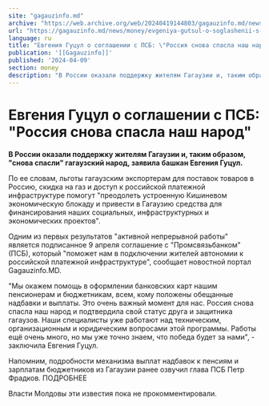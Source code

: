 ```yaml
---
site: "gagauzinfo.md"
archive: "https://web.archive.org/web/20240419144803/gagauzinfo.md/news/money/evgeniya-gutsul-o-soglashenii-s-psb-rossiya-snova-spasla-nash-narod"
url: "https://gagauzinfo.md/news/money/evgeniya-gutsul-o-soglashenii-s-psb-rossiya-snova-spasla-nash-narod"
language: ru
title: "Евгения Гуцул о соглашении с ПСБ: \"Россия снова спасла наш народ\""
publication: '[[Gagauzinfo]]'
published: '2024-04-09'
section: money
description: "В России оказали поддержку жителям Гагаузии и, таким образом, \"снова спасли\" гагаузский народ, заявила башкан Евгения Гуцул."
---
```


# Евгения Гуцул о соглашении с ПСБ: "Россия снова спасла наш народ"

**В России оказали поддержку жителям Гагаузии и, таким образом, "снова спасли" гагаузский народ, заявила башкан Евгения Гуцул.**

По ее словам, льготы гагаузским экспортерам для поставок товаров в Россию, скидка на газ и доступ к российской платежной инфраструктуре помогут "преодолеть устроенную Кишиневом экономическую блокаду и привести в Гагаузию средства для финансирования наших социальных, инфраструктурных и экономических проектов".

Одним из первых результатов "активной непрерывной работы" является подписанное 9 апреля соглашение с "Промсвязьбанком" (ПСБ), который "поможет нам в подключении жителей автономии к российской платежной инфраструктуре", сообщает новостной портал Gagauzinfo.MD.

"Мы окажем помощь в оформлении банковских карт нашим пенсионерам и бюджетникам, всем, кому положены обещанные надбавки и выплаты. Это очень важный момент для нас. Россия снова спасла наш народ и подтвердила свой статус друга и защитника гагаузов. Наши специалисты уже работают над техническим, организационным и юридическим вопросами этой программы. Работы ещё очень много, но мы уже точно знаем, что победа будет за нами", - заключила Евгения Гуцул.

Напомним, подробности механизма выплат надбавок к пенсиям и зарплатам бюджетников из Гагаузии ранее озвучил глава ПСБ Петр Фрадков. ПОДРОБНЕЕ

Власти Молдовы эти известия пока не прокомментировали.